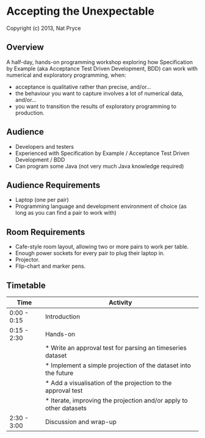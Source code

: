 Accepting the Unexpectable
==========================

Copyright (c) 2013, Nat Pryce

Overview
--------

A half-day, hands-on programming workshop exploring how Specification by Example (aka Acceptance Test Driven Development, BDD) can work with numerical and exploratory programming, when:

 * acceptance is qualitative rather than precise, and/or…
 * the behaviour you want to capture involves a lot of numerical data, and/or…
 * you want to transition the results of exploratory programming to production.


Audience
--------

 * Developers and testers
 * Experienced with Specification by Example / Acceptance Test Driven Development / BDD
 * Can program some Java (not very much Java knowledge required)

Audience Requirements
---------------------

 * Laptop (one per pair)
 * Programming language and development environment of choice (as long as you can find a pair to work with)

Room Requirements
-----------------

 * Cafe-style room layout, allowing two or more pairs to work per table.
 * Enough power sockets for every pair to plug their laptop in.
 * Projector.
 * Flip-chart and marker pens.


Timetable
---------

| Time        | Activity                                                           |
|-------------|--------------------------------------------------------------------|
| 0:00 - 0:15 | Introduction                                                       |
| 0:15 - 2:30 | Hands-on                                                           |
|             | * Write an approval test for parsing an timeseries dataset         |
|             | * Implement a simple projection of the dataset into the future     |
|             | * Add a visualisation of the projection to the approval test       |
|             | * Iterate, improving the projection and/or apply to other datasets |
| 2:30 - 3:00 | Discussion and wrap-up                                             |
